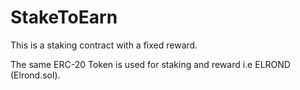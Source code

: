 # StakeToEarn

This is a staking contract with a fixed reward.

The same ERC-20 Token is used for staking and reward i.e ELROND (Elrond.sol).
